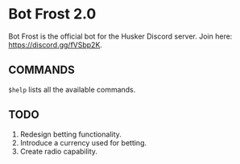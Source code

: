 # Bot Frost 2.0

Bot Frost is the official bot for the Husker Discord server. Join here: https://discord.gg/fVSbp2K. 

## COMMANDS

`$help` lists all the available commands.


## TODO
1. Redesign betting functionality.
2. Introduce a currency used for betting.
3. Create radio capability.
